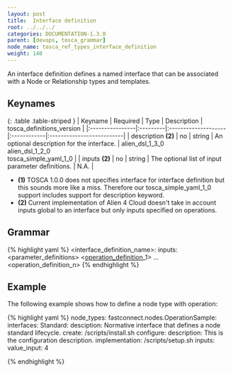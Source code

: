 ```yaml
---
layout: post
title:  Interface definition
root: ../../../
categories: DOCUMENTATION-1.3.0
parent: [devops, tosca_grammar]
node_name: tosca_ref_types_interface_definition
weight: 140
---
```


An interface definition defines a named interface that can be associated with a Node or Relationship types and templates.

## Keynames

{: .table .table-striped }
| Keyname         | Required | Type                | Description | tosca_definitions_version |
|:----------------|:---------|:--------------------|:------------|:--------------------------|
| description __(2)__ | no | string | An optional description for the interface. | alien_dsl_1_3_0<br> alien_dsl_1_2_0<br> tosca_simple_yaml_1_0 |
| inputs __(2)__ | no | string | The optional list of input parameter definitions. | N.A. |

* __(1)__ TOSCA 1.0.0 does not specifies interface for interface definition but this sounds more like a miss. Therefore our tosca_simple_yaml_1_0 support includes support for description keyword.
* __(2)__ Current implementation of Alien 4 Cloud doesn't take in account inputs global to an interface but only inputs specified on operations.

## Grammar

{% highlight yaml %}
<interface_definition_name>:
  inputs:
    <parameter_definitions>
  <[operation_definition](#/documentation/1.3.0/devops_guide/tosca_grammar/operation_definition.html)_1>
  ...
  <operation_definition_n>
{% endhighlight %}

## Example

The following example shows how to define a node type with operation:

{% highlight yaml %}
node_types:
  fastconnect.nodes.OperationSample:
    interfaces:
      Standard:
        desciption: Normative interface that defines a node standard lifecycle.
        create: /scripts/install.sh
        configure:
          description: This is the configuration description.
          implementation: /scripts/setup.sh
          inputs:
            value_input: 4

{% endhighlight %}
